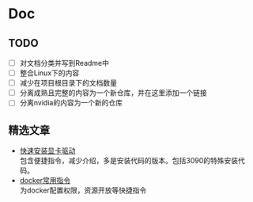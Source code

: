 # Doc

## TODO

- [ ] 对文档分类并写到Readme中
- [ ] 整合Linux下的内容
- [ ] 减少在项目根目录下的文档数量
- [ ] 分离成熟且完整的内容为一个新仓库，并在这里添加一个链接
- [ ] 分离nvidia的内容为一个新的仓库

## 精选文章

- [快速安装显卡驱动](./显卡驱动/快速安装显卡驱动.md)</br>
  包含便捷指令，减少介绍，多是安装代码的版本。包括3090的特殊安装代码。
- [docker常用指令](./docker常用操作.md)<br>
  为docker配置权限，资源开放等快捷指令 
